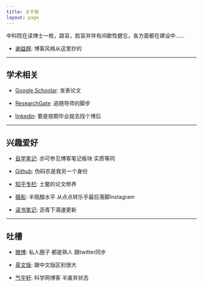 ```yaml
---
title: 关于我
layout: page
---
```


中科院在读博士一枚，路盲，脸盲并伴有间歇性健忘，各方面都在建设中……

- [谢益辉](http://yihui.name): 博客风格从这里抄的

---

## 学术相关

- [Google Schoolar](http://scholar.google.com/citations?user=SPNX8oUAAAAJ&hl=en): 发表论文

- [ResearchGate](https://www.researchgate.net/profile/Miao_Yu21): 追随导师的脚步

- [linkedin](https://www.linkedin.com/in/yufree): 要是按期毕业就去找个博后

---

## 兴趣爱好

- [自学笔记](http://yufree.github.io/notes): 亦可参见博客笔记板块 实质等同

- [Github](https://github.com/yufree): 伪码农是我另一个身份

- [知乎专栏](http://zhuanlan.zhihu.com/yufree): 土鳖的论文修养

- [摄影](https://instagram.com/yufree/): 半瓶醋水平 从点点转乐乎最后落脚Instagram

- [读书笔记](https://yufreecas.blogspot.com/): 沥青下滴速更新

---

## 吐槽

- [微博](http://weibo.com/yufreecas): 私人圈子 都是熟人 跟twitter同步

- [英文版](http://yufree.github.io/blog/): 跟中文版区别很大

- [气宇轩](http://blog.sciencenet.cn/u/yufree): 科学网博客 半废弃状态